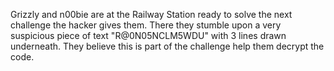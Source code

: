 Grizzly and n00bie are at the Railway Station ready to solve the next challenge the hacker gives them. There they stumble upon a very suspicious piece of text "R@0N05NCLM5WDU" with 3 lines drawn underneath. They believe this is part of the challenge help them decrypt the code.
